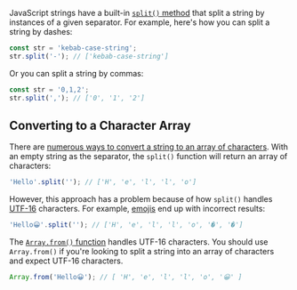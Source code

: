 JavaScript strings have a built-in [`split()` method](https://www.w3schools.com/jsref/jsref_split.asp) that split a string by instances of a given separator. For example, here's how you can split
a string by dashes:

```javascript
const str = 'kebab-case-string';
str.split('-'); // ['kebab-case-string']
```

Or you can split a string by commas:

```javascript
const str = '0,1,2';
str.split(','); // ['0', '1', '2']
```

Converting to a Character Array
----------------------------

There are [numerous ways to convert a string to an array of characters](https://jscurious.com/various-ways-to-convert-string-to-array-in-javascript/). With an empty string as the separator, the `split()` function will return an array of characters:

```javascript
'Hello'.split(''); // ['H', 'e', 'l', 'l', 'o']
```

However, this approach has a problem because of how `split()` handles [UTF-16](https://en.wikipedia.org/wiki/UTF-16) characters. For example, [emojis](https://unicode.org/emoji/charts/full-emoji-list.html) end up with incorrect results:

```javascript
'Hello😀'.split(''); // ['H', 'e', 'l', 'l', 'o', '�', '�']
```

The [`Array.from()` function](https://developer.mozilla.org/en-US/docs/Web/JavaScript/Reference/Global_Objects/Array/from) handles UTF-16 characters. You should use `Array.from()` if you're looking to split a string into an array of characters and expect UTF-16 characters.

```javascript
Array.from('Hello😀'); // [ 'H', 'e', 'l', 'l', 'o', '😀' ]
```
